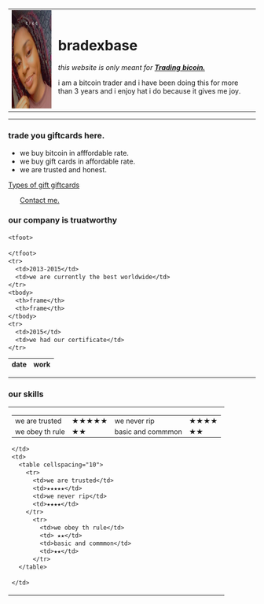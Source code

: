 <!DOCTYPE html>
<html>

<head>
  <meta charset="utf-8">
  <title>💚bradexbase</title>
</head>

<body>
  <table cellspacing="20">
    <tr>
      <td> <img width="200" height="200"src="images/cropped-image.png" alt="abisinuola"></td>
      <td>
        <h1>bradexbase</h1>
        <p><em>this website is only meant for <strong><a href="https://www.appbrewery.co">Trading bicoin.</a></strong></em></p>
        <p>i am a bitcoin trader and i have been doing this for more than 3 years and i enjoy hat i do because it gives me joy.</p>
      </td>
    </tr>
  </table>
  <hr>
  <h3>trade you giftcards here.</h3>
  <ul>
    <li>we buy bitcoin in afffordable rate.</li>
    <li>we buy gift cards in affordable rate.</li>
    <li>we are trusted and honest.</li>
  </ul>
  <a href="C:\Users\User\Documents\MICROSOFT OFFICE\webdevelopment\buybitcoin.html">Types of gift giftcards</a>
  <ul>
    <a href="C:\Users\User\Documents\MICROSOFT OFFICE\webdevelopment\my number.html">Contact me.</a>
  </ul>
  <h3>our company is truatworthy</h3>
  <table>
    <thead>
      <th>date</th>
      <th>work</th>
    </thead>

    <tfoot>

    </tfoot>
    <tr>
      <td>2013-2015</td>
      <td>we are currently the best worldwide</td>
    </tr>
    <tbody>
      <th>frame</th>
      <th>frame</th>
    </tbody>
    <tr>
      <td>2015</td>
      <td>we had our certificate</td>
    </tr>
  </table>
  <hr>
  <h3>our skills</h3>
<table cellspacing="10">
  <tr>
    <td>
      <table>
        <tr>
          <td>we are trusted</td>
          <td>★★★★★</td>
          <td>we never rip</td>
          <td>★★★★</td>
        </tr>
          <tr>
            <td>we obey th rule</td>
            <td> ★★</td>
            <td>basic and commmon</td>
            <td>★★</td>
          </tr>
      </table>

    </td>
    <td>
      <table cellspacing="10">
        <tr>
          <td>we are trusted</td>
          <td>★★★★★</td>
          <td>we never rip</td>
          <td>★★★★</td>
        </tr>
          <tr>
            <td>we obey th rule</td>
            <td> ★★</td>
            <td>basic and commmon</td>
            <td>★★</td>
          </tr>
      </table>

    </td>
  </tr>
</table>


</body>

</html>
